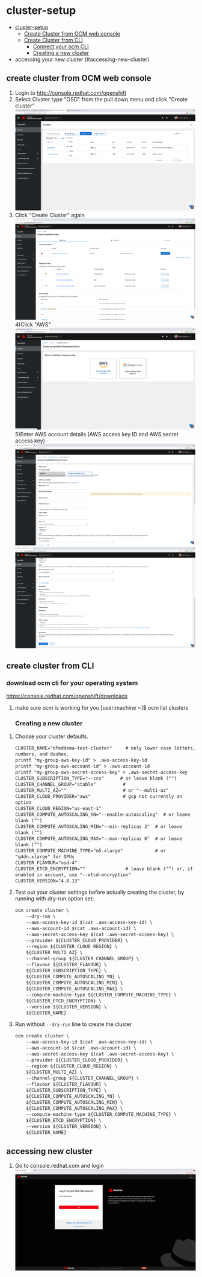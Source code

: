 # cluster-setup
- [cluster-setup](#cluster-setup)
  - [Create Cluster from OCM web console](#create-cluster-from-OCM-web--console)
  - [Create Cluster from CLI](#create-cluster-from-CLI)
    - [Connect your ocm CLI](#connect-your-ocm-cli)
    - [Creating a new cluster](#creating-a-new-cluster)
- accessing your new cluster (#accessing-new-cluster)
## create cluster from OCM web console

1) Login to http://console.redhat.com/openshift
2) Select Cluster type "OSD" from the pull down menu and click "Create cluster"
![create-cluster-1](Images/Console.png)
3) Click "Create Cluster" again
![create-cluster-2](Images/CreateOpenshiftCluster.png)
4)Click "AWS" 
![create-cluster-3](Images/AWSGoogle.png)
5)Enter AWS account details (AWS access key ID and AWS secret access key)
![create-cluster-4](Images/AWSaccountdetails1.png)
![create-cluster-5](Images/AWSaccountdetails2.png)

## create cluster from CLI
### download ocm cli for your operating system
https://console.redhat.com/openshift/downloads

1) make sure ocm is working for you 
      [user:machine ~]$ ocm list clusters
      
      ### Creating a new cluster

1. Choose your cluster defaults.

    ```shell
    CLUSTER_NAME="dfeddema-test-cluster"     # only lower case letters, numbers, and dashes. 
    printf "my-group-aws-key-id" > .aws-access-key-id
    printf "my-group-aws-account-id" > .aws-account-id
    printf "my-group-aws-secret-access-key" > .aws-secret-access-key
    CLUSTER_SUBSCRIPTION_TYPE="--ccs"      # or leave blank ("")
    CLUSTER_CHANNEL_GROUP="stable"          #
    CLUSTER_MULTI_AZ=""                     # or "--multi-az"
    CLUSTER_CLOUD_PROVIDER="aws"            # gcp not currently an option
    CLUSTER_CLOUD_REGION="us-east-1"
    CLUSTER_COMPUTE_AUTOSCALING_YN="--enable-autoscaling"  # or leave blank ("")
    CLUSTER_COMPUTE_AUTOSCALING_MIN="--min-replicas 2"  # or leave blank ("")
    CLUSTER_COMPUTE_AUTOSCALING_MAX="--max-replicas 6"  # or leave blank ("")
    CLUSTER_COMPUTE_MACHINE_TYPE="m5.xlarge"            # or "g4dn.xlarge" for GPUs
    CLUSTER_FLAVOUR="osd-4"
    CLUSTER_ETCD_ENCRYPTION=""               # leave blank ("") or, if enabled in account, use "--etcd-encryption"
    CLUSTER_VERSION="4.8.13"
    ```

1. Test out your cluster settings before actually creating the cluster, by running with dry-run option set:

    ```shell
    ocm create cluster \
        --dry-run \
        --aws-access-key-id $(cat .aws-access-key-id) \
        --aws-account-id $(cat .aws-account-id) \
        --aws-secret-access-key $(cat .aws-secret-access-key) \
        --provider ${CLUSTER_CLOUD_PROVIDER} \
        --region ${CLUSTER_CLOUD_REGION} \
        ${CLUSTER_MULTI_AZ} \
        --channel-group ${CLUSTER_CHANNEL_GROUP} \
        --flavour ${CLUSTER_FLAVOUR} \
        ${CLUSTER_SUBSCRIPTION_TYPE} \
        ${CLUSTER_COMPUTE_AUTOSCALING_YN} \
        ${CLUSTER_COMPUTE_AUTOSCALING_MIN} \
        ${CLUSTER_COMPUTE_AUTOSCALING_MAX} \
        --compute-machine-type ${CLUSTER_COMPUTE_MACHINE_TYPE} \
        ${CLUSTER_ETCD_ENCRYPTION} \
        --version ${CLUSTER_VERSION} \
        ${CLUSTER_NAME}
    ```

1. Run without `--dry-run` line to create the cluster

    ```shell
    ocm create cluster \
        --aws-access-key-id $(cat .aws-access-key-id) \
        --aws-account-id $(cat .aws-account-id) \
        --aws-secret-access-key $(cat .aws-secret-access-key) \
        --provider ${CLUSTER_CLOUD_PROVIDER} \
        --region ${CLUSTER_CLOUD_REGION} \
        ${CLUSTER_MULTI_AZ} \
        --channel-group ${CLUSTER_CHANNEL_GROUP} \
        --flavour ${CLUSTER_FLAVOUR} \
        ${CLUSTER_SUBSCRIPTION_TYPE} \
        ${CLUSTER_COMPUTE_AUTOSCALING_YN} \
        ${CLUSTER_COMPUTE_AUTOSCALING_MIN} \
        ${CLUSTER_COMPUTE_AUTOSCALING_MAX} \
        --compute-machine-type ${CLUSTER_COMPUTE_MACHINE_TYPE} \
        ${CLUSTER_ETCD_ENCRYPTION} \
        --version ${CLUSTER_VERSION} \
        ${CLUSTER_NAME}
    ```
## accessing new cluster
1) Go to console.redhat.com and login 
![access-cluster-1](Images/RHHybridCloudConsole.png)
